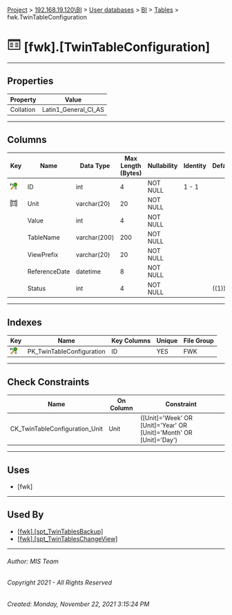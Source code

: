 #### 

[Project](../../../../index.md) > [192.168.19.120\\BI](../../../index.md) > [User databases](../../index.md) > [BI](../index.md) > [Tables](Tables.md) > fwk.TwinTableConfiguration

# ![Tables](../../../../Images/Table32.png) [fwk].[TwinTableConfiguration]

---

## <a name="#properties"></a>Properties

| Property | Value |
|---|---|
| Collation | Latin1_General_CI_AS |


---

## <a name="#columns"></a>Columns

| Key | Name | Data Type | Max Length (Bytes) | Nullability | Identity | Default |
|---|---|---|---|---|---|---|
| [![Cluster Primary Key PK_TwinTableConfiguration: ID](../../../../Images/pkcluster.png)](#indexes) | ID | int | 4 | NOT NULL | 1 - 1 |  |
| [![Check Constraints CK_TwinTableConfiguration_Unit : ([Unit]='Week' OR [Unit]='Year' OR [Unit]='Month' OR [Unit]='Day')](../../../../Images/c-constraint.png)](#checkconstraints) | Unit | varchar(20) | 20 | NOT NULL |  |  |
|  | Value | int | 4 | NOT NULL |  |  |
|  | TableName | varchar(200) | 200 | NOT NULL |  |  |
|  | ViewPrefix | varchar(20) | 20 | NOT NULL |  |  |
|  | ReferenceDate | datetime | 8 | NOT NULL |  |  |
|  | Status | int | 4 | NOT NULL |  | ((1)) |


---

## <a name="#indexes"></a>Indexes

| Key | Name | Key Columns | Unique | File Group |
|---|---|---|---|---|
| [![Cluster Primary Key PK_TwinTableConfiguration: ID](../../../../Images/pkcluster.png)](#indexes) | PK_TwinTableConfiguration | ID | YES | FWK |


---

## <a name="#checkconstraints"></a>Check Constraints

| Name | On Column | Constraint |
|---|---|---|
| CK_TwinTableConfiguration_Unit | Unit | ([Unit]='Week' OR [Unit]='Year' OR [Unit]='Month' OR [Unit]='Day') |


---

## <a name="#uses"></a>Uses

* [fwk]


---

## <a name="#usedby"></a>Used By

* [[fwk].[spt_TwinTablesBackup]](../Programmability/Stored_Procedures/spt_TwinTablesBackup.md)
* [[fwk].[spt_TwinTablesChangeView]](../Programmability/Stored_Procedures/spt_TwinTablesChangeView.md)


---

###### Author:  MIS Team

###### Copyright 2021 - All Rights Reserved

###### Created: Monday, November 22, 2021 3:15:24 PM

